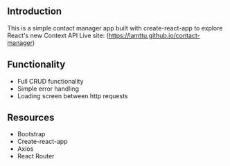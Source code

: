 ## Introduction

This is a simple contact manager app built with create-react-app to explore React's new Context API
Live site: (https://lamttu.github.io/contact-manager)

## Functionality

- Full CRUD functionality
- Simple error handling
- Loading screen between http requests

## Resources

- Bootstrap
- Create-react-app
- Axios
- React Router
